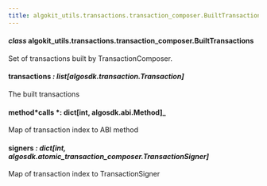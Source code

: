 ```yaml
---
title: algokit_utils.transactions.transaction_composer.BuiltTransactions
---
```


#### _class_ algokit_utils.transactions.transaction_composer.BuiltTransactions

Set of transactions built by TransactionComposer.

#### transactions _: list[algosdk.transaction.Transaction]_

The built transactions

#### method*calls *: dict[int, algosdk.abi.Method]\_

Map of transaction index to ABI method

#### signers _: dict[int, algosdk.atomic_transaction_composer.TransactionSigner]_

Map of transaction index to TransactionSigner
